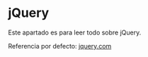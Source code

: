 # jQuery

Este apartado es para leer todo sobre jQuery.

Referencia por defecto: [jquery.com](https://jquery.com/)
